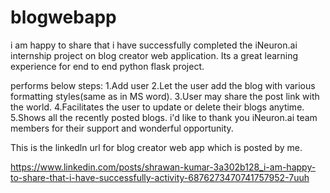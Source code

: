 # blogwebapp
i am happy to share that i have successfully completed the iNeuron.ai
internship project on blog creator web application. Its a great learning experience for end to end python flask project.

performs below steps:
1.Add user
2.Let the user add the blog with various formatting styles(same as in MS word).
3.User may share the post link with the world.
4.Facilitates the user to update or delete their blogs anytime.
5.Shows all the recently posted blogs.
i'd like to thank you iNeuron.ai team members for their support and wonderful opportunity.

This is the linkedln url for blog creator web app which is posted by me. 

https://www.linkedin.com/posts/shrawan-kumar-3a302b128_i-am-happy-to-share-that-i-have-successfully-activity-6876273470741757952-7uuh
